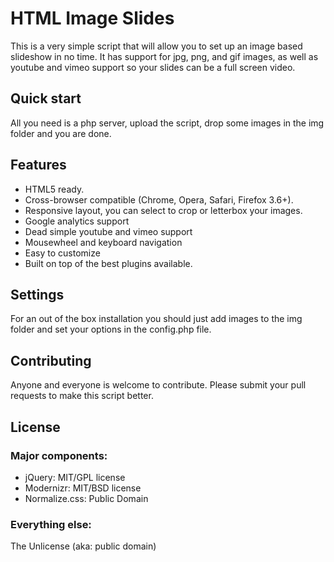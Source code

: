 # HTML Image Slides

This is a very simple script that will allow you to set up an image based slideshow in no time.
It has support for jpg, png, and gif images, as well as youtube and vimeo support so your slides can be a full screen video.



## Quick start

All you need is a php server, upload the script, drop some images in the img folder and you are done.


## Features

* HTML5 ready.
* Cross-browser compatible (Chrome, Opera, Safari, Firefox 3.6+).
* Responsive layout, you can select to crop or letterbox your images.
* Google analytics support
* Dead simple youtube and vimeo support
* Mousewheel and keyboard navigation
* Easy to customize
* Built on top of the best plugins available.


## Settings

For an out of the box installation you should just add images to the img folder and set your options in the config.php file.


## Contributing

Anyone and everyone is welcome to contribute. 
Please submit your pull requests to make this script better.


## License

### Major components:

* jQuery: MIT/GPL license
* Modernizr: MIT/BSD license
* Normalize.css: Public Domain

### Everything else:

The Unlicense (aka: public domain)